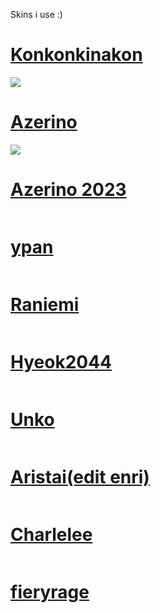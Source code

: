 Skins i use :)

# [Konkonkinakon](https://drive.google.com/file/d/1FsFyoXY9Xk14CZfxk1G5k90XL8_2QyV1/view?usp=sharing) 
![](https://i.imgur.com/REUHtFz.jpg)

# [Azerino](https://drive.google.com/file/d/1h70ldB-Hmof5aun0G1R8iQTvZVjRAxQv/view?usp=sharing)
![](https://i.imgur.com/9lYCytS.jpg)

# [Azerino 2023](https://drive.google.com/file/d/1WS4Qh1gHje09mWli9gKiMQ3o38b_RJdG/view?usp=sharing)
![]()

# [ypan](https://drive.google.com/file/d/1uJpb1aP3DPq6LZB1L8gSePTNLy3EAcxq/view?usp=sharing)
![]()

# [Raniemi](https://drive.google.com/file/d/1n9qLOkyHbnND8UbXw4Vt83PSTknza9NK/view?usp=sharing)
![]()

# [Hyeok2044](https://drive.google.com/file/d/1Q7yE9X7ZGVtQo6jHfFrNyx6BhC3itrjL/view?usp=sharing)
![]()

# [Unko](https://drive.google.com/file/d/1AkNIX9CuBxhQ-e6eJUNVHi1QN0x6JAPs/view?usp=sharing)
![]()

# [Aristai(edit enri)](https://drive.google.com/file/d/1DjwkOx4edLyjzXsaAyWcQmXJlkAwRwDB/view?usp=sharing)
![]()

# [Charlelee](https://drive.google.com/file/d/1LAqeC8JN2yHMAQD3NmaViZ78rUhTNjsi/view?usp=sharing)
![]()

# [fieryrage](https://drive.google.com/file/d/1wg0U4NizngB_OUI-YAlQW2eF9OJpL7Ve/view?usp=sharing)
![]()

